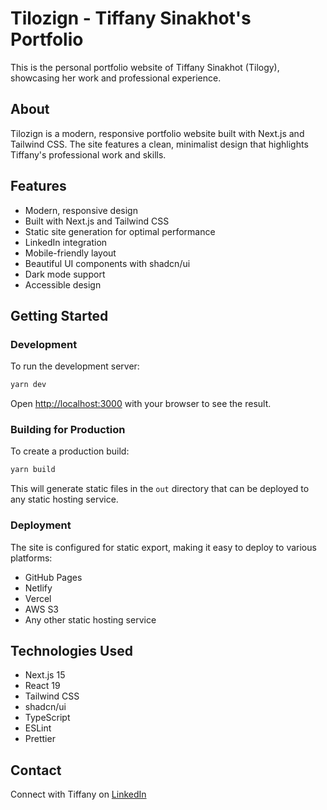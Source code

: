 # Tilozign - Tiffany Sinakhot's Portfolio

This is the personal portfolio website of Tiffany Sinakhot (Tilogy), showcasing her work and professional experience.

## About

Tilozign is a modern, responsive portfolio website built with Next.js and Tailwind CSS. The site features a clean, minimalist design that highlights Tiffany's professional work and skills.

## Features

- Modern, responsive design
- Built with Next.js and Tailwind CSS
- Static site generation for optimal performance
- LinkedIn integration
- Mobile-friendly layout
- Beautiful UI components with shadcn/ui
- Dark mode support
- Accessible design

## Getting Started

### Development

To run the development server:

```bash
yarn dev
```

Open [http://localhost:3000](http://localhost:3000) with your browser to see the result.

### Building for Production

To create a production build:

```bash
yarn build
```

This will generate static files in the `out` directory that can be deployed to any static hosting service.

### Deployment

The site is configured for static export, making it easy to deploy to various platforms:

- GitHub Pages
- Netlify
- Vercel
- AWS S3
- Any other static hosting service

## Technologies Used

- Next.js 15
- React 19
- Tailwind CSS
- shadcn/ui
- TypeScript
- ESLint
- Prettier

## Contact

Connect with Tiffany on [LinkedIn](https://www.linkedin.com/in/tiffany-s-ebsx3/)
